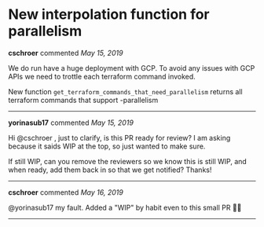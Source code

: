# New interpolation function for parallelism

**cschroer** commented *May 15, 2019*

We do run have a huge deployment with GCP. To avoid any issues with GCP APIs we need to trottle each terraform command invoked.

New function `get_terraform_commands_that_need_parallelism` returns all terraform commands that support -parallelism
<br />
***


**yorinasub17** commented *May 15, 2019*

Hi @cschroer , just to clarify, is this PR ready for review? I am asking because it saids WIP at the top, so just wanted to make sure.

If still WIP, can you remove the reviewers so we know this is still WIP, and when ready, add them back in so that we get notified? Thanks!
***

**cschroer** commented *May 16, 2019*

@yorinasub17 my fault. Added a "WIP" by habit even to this small PR  🤦‍♂ 
***

